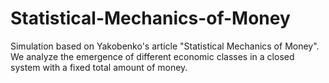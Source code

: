 # Statistical-Mechanics-of-Money
Simulation based on Yakobenko's article "Statistical Mechanics of Money". We analyze the emergence of different economic classes in a closed system with a fixed total amount of money.
